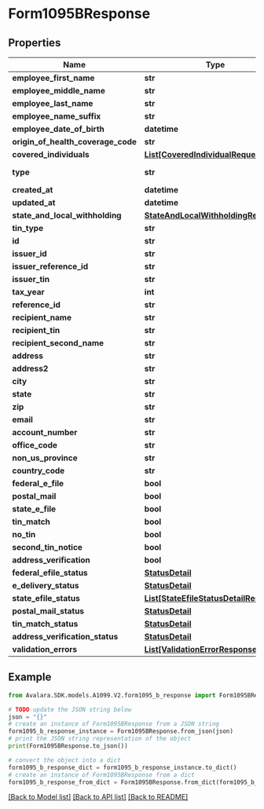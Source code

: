 # Form1095BResponse


## Properties

Name | Type | Description | Notes
------------ | ------------- | ------------- | -------------
**employee_first_name** | **str** |  | [optional] 
**employee_middle_name** | **str** |  | [optional] 
**employee_last_name** | **str** |  | [optional] 
**employee_name_suffix** | **str** |  | [optional] 
**employee_date_of_birth** | **datetime** |  | [optional] 
**origin_of_health_coverage_code** | **str** |  | [optional] 
**covered_individuals** | [**List[CoveredIndividualRequest]**](CoveredIndividualRequest.md) |  | [optional] 
**type** | **str** |  | [optional] [readonly] 
**created_at** | **datetime** |  | [optional] 
**updated_at** | **datetime** |  | [optional] 
**state_and_local_withholding** | [**StateAndLocalWithholdingResponse**](StateAndLocalWithholdingResponse.md) |  | [optional] 
**tin_type** | **str** |  | [optional] 
**id** | **str** |  | [optional] 
**issuer_id** | **str** |  | [optional] 
**issuer_reference_id** | **str** |  | [optional] 
**issuer_tin** | **str** |  | [optional] 
**tax_year** | **int** |  | [optional] 
**reference_id** | **str** |  | [optional] 
**recipient_name** | **str** |  | [optional] 
**recipient_tin** | **str** |  | [optional] 
**recipient_second_name** | **str** |  | [optional] 
**address** | **str** |  | [optional] 
**address2** | **str** |  | [optional] 
**city** | **str** |  | [optional] 
**state** | **str** |  | [optional] 
**zip** | **str** |  | [optional] 
**email** | **str** |  | [optional] 
**account_number** | **str** |  | [optional] 
**office_code** | **str** |  | [optional] 
**non_us_province** | **str** |  | [optional] 
**country_code** | **str** |  | [optional] 
**federal_e_file** | **bool** |  | [optional] 
**postal_mail** | **bool** |  | [optional] 
**state_e_file** | **bool** |  | [optional] 
**tin_match** | **bool** |  | [optional] 
**no_tin** | **bool** |  | [optional] 
**second_tin_notice** | **bool** |  | [optional] 
**address_verification** | **bool** |  | [optional] 
**federal_efile_status** | [**StatusDetail**](StatusDetail.md) |  | [optional] 
**e_delivery_status** | [**StatusDetail**](StatusDetail.md) |  | [optional] 
**state_efile_status** | [**List[StateEfileStatusDetailResponse]**](StateEfileStatusDetailResponse.md) |  | [optional] 
**postal_mail_status** | [**StatusDetail**](StatusDetail.md) |  | [optional] 
**tin_match_status** | [**StatusDetail**](StatusDetail.md) |  | [optional] 
**address_verification_status** | [**StatusDetail**](StatusDetail.md) |  | [optional] 
**validation_errors** | [**List[ValidationErrorResponse]**](ValidationErrorResponse.md) |  | [optional] 

## Example

```python
from Avalara.SDK.models.A1099.V2.form1095_b_response import Form1095BResponse

# TODO update the JSON string below
json = "{}"
# create an instance of Form1095BResponse from a JSON string
form1095_b_response_instance = Form1095BResponse.from_json(json)
# print the JSON string representation of the object
print(Form1095BResponse.to_json())

# convert the object into a dict
form1095_b_response_dict = form1095_b_response_instance.to_dict()
# create an instance of Form1095BResponse from a dict
form1095_b_response_from_dict = Form1095BResponse.from_dict(form1095_b_response_dict)
```
[[Back to Model list]](../README.md#documentation-for-models) [[Back to API list]](../README.md#documentation-for-api-endpoints) [[Back to README]](../README.md)


